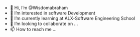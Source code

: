 - 👋 Hi, I’m @Wisdomabraham
- 👀 I’m interested in software Development
- 🌱 I’m currently learning at ALX-Software Engineering School 
- 💞️ I’m looking to collaborate on ...
- 📫 How to reach me ...

<!---
Wisdomabraham/Wisdomabraham is a ✨ special ✨ repository because its `README.md` (this file) appears on your GitHub profile.
You can click the Preview link to take a look at your changes.
--->
